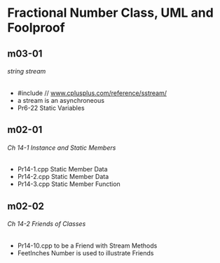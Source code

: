 # Fractional Number Class, UML and Foolproof

## m03-01
###### string stream
- #include <sstream> // www.cplusplus.com/reference/sstream/
- a stream is an asynchroneous 
- Pr6-22 Static Variables

## m02-01
###### Ch 14-1 Instance and Static Members
- Pr14-1.cpp Static Member Data
- Pr14-2.cpp Static Member Data
- Pr14-3.cpp Static Member Function

## m02-02
###### Ch 14-2 Friends of Classes
- Pr14-10.cpp to be a Friend with Stream Methods
- FeetInches Number is used to illustrate Friends
